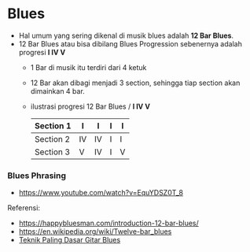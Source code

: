 # Blues

- Hal umum yang sering dikenal di musik blues adalah **12 Bar Blues**.
- 12 Bar Blues atau bisa dibilang Blues Progression sebenernya adalah progresi **I IV V**
  - 1 Bar di musik itu terdiri dari 4 ketuk
  - 12 Bar akan dibagi menjadi 3 section, sehingga tiap section akan dimainkan 4 bar.
  - ilustrasi progresi 12 Bar Blues / **I IV V**
    
    | Section 1 | I  |  I  |  I  |  I  |
    | ----------|----|-----|-----|-----|
    | Section 2 | IV | IV  |  I  |  I  |
    | Section 3 | V  | IV  |  I  |  V  |

### Blues Phrasing
- https://www.youtube.com/watch?v=EquYDSZ0T_8
    


Referensi:
- https://happybluesman.com/introduction-12-bar-blues/
- https://en.wikipedia.org/wiki/Twelve-bar_blues
- [Teknik Paling Dasar Gitar Blues](https://www.youtube.com/watch?v=Sz1uiNp0yXI)
